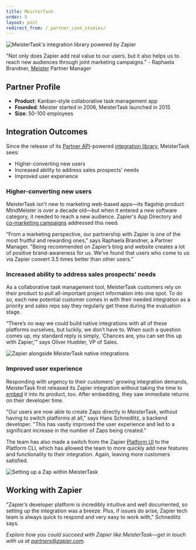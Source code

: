 ```yaml
---
title: MeisterTask
order: 5
layout: post
redirect_from: /_partner_case_studies/
---
```


![MeisterTask's integration library powered by Zapier](https://cdn.zapier.com/storage/photos/2be838f7ca6a9f8ddd691c7bc587dab8.png)

"Not only does Zapier add real value to our users, but it also helps us to reach new audiences through joint marketing campaigns." - Raphaela Brandner, [Meister](https://www.meisterlabs.com/) Partner Manager

## Partner Profile

- **Product**: Kanban-style collaborative task management app
- **Founded**: Meister started in 2006, MeisterTask launched in 2015
- **Size**: 50-100 employees

## Integration Outcomes

Since the release of its [Partner API](https://platform.zapier.com/partners/zap-templates#embed-zapier-into-your-app-with-zapier-partner-api)-powered [integration library](https://www.meistertask.com/integrations#zapier), MeisterTask sees:

- Higher-converting new users
- Increased ability to address sales prospects' needs
- Improved user experience

### Higher-converting new users

MeisterTask isn't new to marketing web-based apps—its flagship product MindMeister is over a decade old—but when it entered a new software category, it needed to reach a new audience. Zapier's App Directory and [co-marketing campaigns](https://zapier.com/platform/partner-program) addressed this need.

“From a marketing perspective, our partnership with Zapier is one of the most fruitful and rewarding ones," says Raphaela Brandner, a Partner Manager. "Being recommended on Zapier’s blog and website creates a lot of positive brand-awareness for us. We’ve found that users who come to us via Zapier convert 3.5 times better than other users.”

### Increased ability to address sales prospects' needs

As a collaborative task management tool, MeisterTask customers rely on their product to pull all-important project information into one spot. To do so, each new potential customer comes in with their needed integration as a priority and sales reps say they regularly get these during the evaluation stage.

“There’s no way we could build native integrations with all of these platforms ourselves, but luckily, we don’t have to. When such a question comes up, my standard reply is simply, ‘Chances are, you can set this up with Zapier,'" says Oliver Huebler, VP of Sales.

![Zapier alongside MeisterTask native integrations](https://cdn.zapier.com/storage/photos/64e5ce958653e64d099b32d93dbb172f.png)

### Improved user experience

Responding with urgency to their customers' growing integration demands, MeisterTask first released its Zapier integration without taking the time to [embed](https://zapier.com/partner/embed/) it into its product, too. After embedding, they saw immediate returns on their developer time.

"Our users are now able to create Zaps directly in MeisterTask, without having to switch platforms at all," says Hans Schnedlitz, a backend developer. "This has vastly improved the user experience and led to a significant increase in the number of Zaps being created.”

The team has also made a switch from the Zapier [Platform UI](https://platform.zapier.com/docs/vs) to the Platform CLI, which has allowed the team to more quickly add new features and functionality to their integration. Again, leaving more customers satisfied.

![Setting up a Zap within MeisterTask](https://cdn.zapier.com/storage/photos/f91d199fc482f1aff25b406fc6782986.png)

## Working with Zapier

"Zapier’s developer platform is incredibly intuitive and well documented, so setting up the integration was a breeze. Plus, if issues do arise, Zapier tech team is always quick to respond and very easy to work with," Schnedlitz says.

*Explore how you could succeed with Zapier like MeisterTask—get in touch with us at [partners@zapier.com](mailto:partners@zapier.com).*
